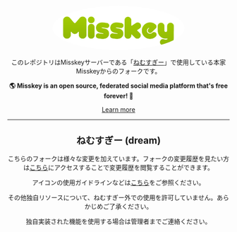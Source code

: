 <div align="center">
<a href="https://misskey-hub.net">
	<img src="./assets/title_float.svg" alt="Misskey logo" style="border-radius:50%" width="300"/>
</a>

このレポジトリはMisskeyサーバーである「[ねむすぎー](https://misskey.secinet.jp)」で使用している本家Misskeyからのフォークです。

**🌎 **Misskey** is an open source, federated social media platform that's free forever! 🚀**

[Learn more](https://misskey-hub.net/)

---

## ねむすぎー (dream)

こちらのフォークは様々な変更を加えています。フォークの変更履歴を見たい方は[こちら](https://misskey.secinet.jp/dream-changelog)にアクセスすることで変更履歴を閲覧することができます。

アイコンの使用ガイドラインなどは[こちら](./packages/backend/assets/README.md)をご参照ください。

その他独自リソースについて、ねむすぎー外での使用を許可していません。あらかじめご了承ください。

独自実装された機能を使用する場合は管理者までご連絡ください。
